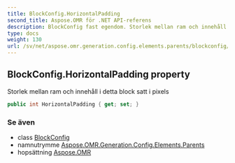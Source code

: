 ```yaml
---
title: BlockConfig.HorizontalPadding
second_title: Aspose.OMR för .NET API-referens
description: BlockConfig fast egendom. Storlek mellan ram och innehåll i detta block satt i pixels
type: docs
weight: 130
url: /sv/net/aspose.omr.generation.config.elements.parents/blockconfig/horizontalpadding/
---
```

## BlockConfig.HorizontalPadding property

Storlek mellan ram och innehåll i detta block satt i pixels

```csharp
public int HorizontalPadding { get; set; }
```

### Se även

* class [BlockConfig](../)
* namnutrymme [Aspose.OMR.Generation.Config.Elements.Parents](../../blockconfig/)
* hopsättning [Aspose.OMR](../../../)


